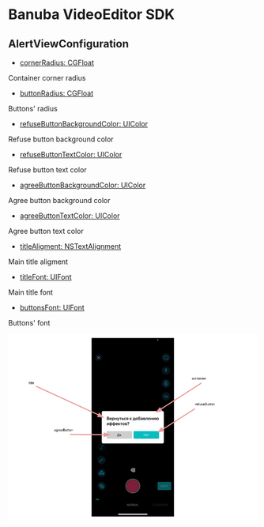 # Banuba VideoEditor SDK
## AlertViewConfiguration

- [cornerRadius: CGFloat](/Example/Example/ViewController.swift#L271)

Container corner radius

- [buttonRadius: CGFloat](/Example/Example/ViewController.swift#L272)

Buttons' radius

- [refuseButtonBackgroundColor: UIColor](/Example/Example/ViewController.swift#L274)

Refuse button background color

- [refuseButtonTextColor: UIColor](/Example/Example/ViewController.swift#L273)

Refuse button text color

- [agreeButtonBackgroundColor: UIColor](/Example/Example/ViewController.swift#L275)

Agree button background color

- [agreeButtonTextColor: UIColor](/Example/Example/ViewController.swift#L276)

Agree button text color

- [titleAligment: NSTextAlignment](/Example/Example/ViewController.swift#L277)

Main title aligment

- [titleFont: UIFont](/Example/Example/ViewController.swift#L278)

Main title font

- [buttonsFont: UIFont](/Example/Example/ViewController.swift#L279)

Buttons' font

![img](screenshots/AlertScreen.png)
